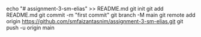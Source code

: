 echo "# assignment-3-sm-elias" >> README.md
git init
git add README.md
git commit -m "first commit"
git branch -M main
git remote add origin https://github.com/smfaizantasnim/assignment-3-sm-elias.git
git push -u origin main